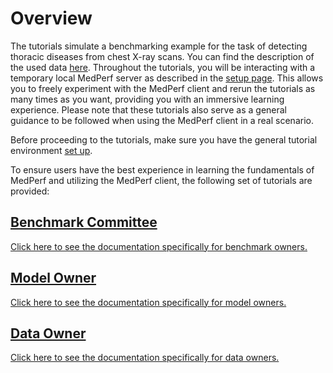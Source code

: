 # Overview

The tutorials simulate a benchmarking example for the task of detecting thoracic diseases from chest X-ray scans. You can find the description of the used data [here](https://www.nih.gov/news-events/news-releases/nih-clinical-center-provides-one-largest-publicly-available-chest-x-ray-datasets-scientific-community). Throughout the tutorials, you will be interacting with a temporary local MedPerf server as described in the [setup page](setup.md). This allows you to freely experiment with the MedPerf client and rerun the tutorials as many times as you want, providing you with an immersive learning experience. Please note that these tutorials also serve as a general guidance to be followed when using the MedPerf client in a real scenario.

Before proceeding to the tutorials, make sure you have the general tutorial environment [set up](setup.md).

To ensure users have the best experience in learning the fundamentals of MedPerf and utilizing the MedPerf client, the following set of tutorials are provided:


<div class="tutorial_card_container">
        <a class="card" href="../benchmark_owner_demo/">
            <div class="card_image image1">
            </div>
            <div class="card_text">
                <h2 class='card_title'>Benchmark Committee</h2>
                <p>Click here to see the documentation specifically for benchmark owners.</p>
            </div>
        </a>
        <a class="card" href="../model_owner_demo/">
            <div class="card_image image2">
            </div>
            <div class="card_text">
                <h2 class='card_title'>Model Owner</h2>
                <p>Click here to see the documentation specifically for model owners.</p>
            </div>
        </a>
        <a class="card" href="../data_owner_demo/">
            <div class="card_image image3">
            </div>
            <div class="card_text">
                <h2 class='card_title'>Data Owner</h2>
                <p>Click here to see the documentation specifically for data owners.</p>
            </div>
        </a>
    </div>

<!--TODO: uncomment once cli_reference is filled.
For a detailed reference on the commands used throughout the tutorials, you can always refer to the [command line interface documentation](../cli_reference.md).-->

